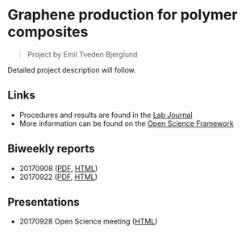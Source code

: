 # Graphene production for polymer composites
> Project by Emil Tveden Bjerglund

Detailed project description will follow.

## Links
* Procedures and results are found in the [Lab Journal](lab_journal.html)
* More information can be found on the [Open Science Framework](https://osf.io/gmprw/)

## Biweekly reports
* 20170908 ([PDF](biweekly_reports/20170908_Biweekly_report_Emil.pdf), [HTML](biweekly_reports/20170908_Biweekly_report_Emil.html))
* 20170922 ([PDF](biweekly_reports/20170922_Biweekly_report_Emil.pdf), [HTML](biweekly_reports/20170922_Biweekly_report_Emil.html))

## Presentations
* 20170928 Open Science meeting ([HTML](presentations/20170928_Producing_functionalised_graphene.html))
